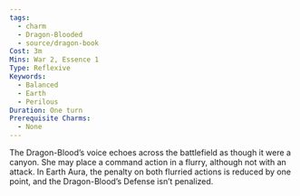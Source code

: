 ```yaml
---
tags:
  - charm
  - Dragon-Blooded
  - source/dragon-book
Cost: 3m
Mins: War 2, Essence 1
Type: Reflexive
Keywords:
  - Balanced
  - Earth
  - Perilous
Duration: One turn
Prerequisite Charms:
  - None
---
```

The Dragon-Blood’s voice echoes across the battlefield as though it were a canyon. She may place a command action in a flurry, although not with an attack. In Earth Aura, the penalty on both flurried actions is reduced by one point, and the Dragon-Blood’s Defense isn’t penalized.
